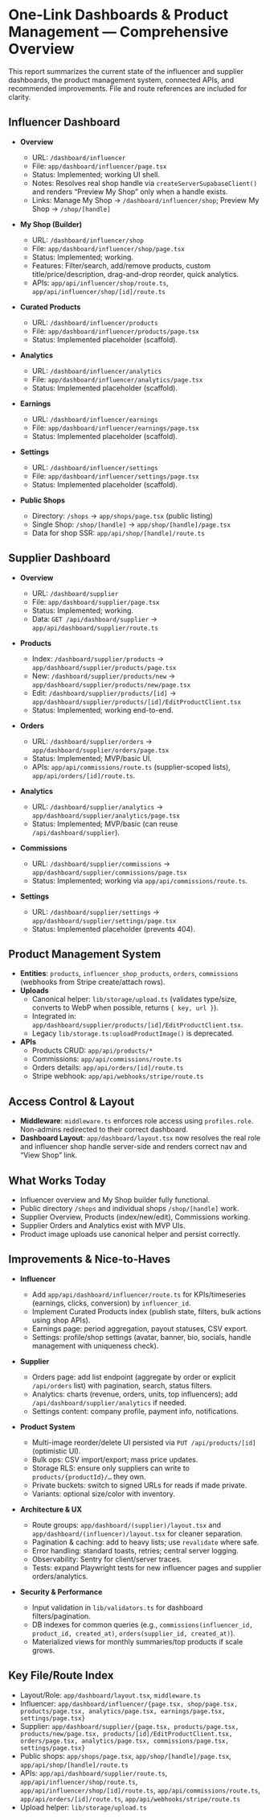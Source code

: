 # One-Link Dashboards & Product Management — Comprehensive Overview

This report summarizes the current state of the influencer and supplier dashboards, the product management system, connected APIs, and recommended improvements. File and route references are included for clarity.

## Influencer Dashboard

- **Overview**
  - URL: `/dashboard/influencer`
  - File: `app/dashboard/influencer/page.tsx`
  - Status: Implemented; working UI shell.
  - Notes: Resolves real shop handle via `createServerSupabaseClient()` and renders “Preview My Shop” only when a handle exists.
  - Links: Manage My Shop → `/dashboard/influencer/shop`; Preview My Shop → `/shop/[handle]`

- **My Shop (Builder)**
  - URL: `/dashboard/influencer/shop`
  - File: `app/dashboard/influencer/shop/page.tsx`
  - Status: Implemented; working.
  - Features: Filter/search, add/remove products, custom title/price/description, drag-and-drop reorder, quick analytics.
  - APIs: `app/api/influencer/shop/route.ts`, `app/api/influencer/shop/[id]/route.ts`

- **Curated Products**
  - URL: `/dashboard/influencer/products`
  - File: `app/dashboard/influencer/products/page.tsx`
  - Status: Implemented placeholder (scaffold).

- **Analytics**
  - URL: `/dashboard/influencer/analytics`
  - File: `app/dashboard/influencer/analytics/page.tsx`
  - Status: Implemented placeholder (scaffold).

- **Earnings**
  - URL: `/dashboard/influencer/earnings`
  - File: `app/dashboard/influencer/earnings/page.tsx`
  - Status: Implemented placeholder (scaffold).

- **Settings**
  - URL: `/dashboard/influencer/settings`
  - File: `app/dashboard/influencer/settings/page.tsx`
  - Status: Implemented placeholder (scaffold).

- **Public Shops**
  - Directory: `/shops` → `app/shops/page.tsx` (public listing)
  - Single Shop: `/shop/[handle]` → `app/shop/[handle]/page.tsx`
  - Data for shop SSR: `app/api/shop/[handle]/route.ts`

## Supplier Dashboard

- **Overview**
  - URL: `/dashboard/supplier`
  - File: `app/dashboard/supplier/page.tsx`
  - Status: Implemented; working.
  - Data: `GET /api/dashboard/supplier` → `app/api/dashboard/supplier/route.ts`

- **Products**
  - Index: `/dashboard/supplier/products` → `app/dashboard/supplier/products/page.tsx`
  - New: `/dashboard/supplier/products/new` → `app/dashboard/supplier/products/new/page.tsx`
  - Edit: `/dashboard/supplier/products/[id]` → `app/dashboard/supplier/products/[id]/EditProductClient.tsx`
  - Status: Implemented; working end-to-end.

- **Orders**
  - URL: `/dashboard/supplier/orders` → `app/dashboard/supplier/orders/page.tsx`
  - Status: Implemented; MVP/basic UI.
  - APIs: `app/api/commissions/route.ts` (supplier-scoped lists), `app/api/orders/[id]/route.ts`.

- **Analytics**
  - URL: `/dashboard/supplier/analytics` → `app/dashboard/supplier/analytics/page.tsx`
  - Status: Implemented; MVP/basic (can reuse `/api/dashboard/supplier`).

- **Commissions**
  - URL: `/dashboard/supplier/commissions` → `app/dashboard/supplier/commissions/page.tsx`
  - Status: Implemented; working via `app/api/commissions/route.ts`.

- **Settings**
  - URL: `/dashboard/supplier/settings` → `app/dashboard/supplier/settings/page.tsx`
  - Status: Implemented placeholder (prevents 404).

## Product Management System

- **Entities**: `products`, `influencer_shop_products`, `orders`, `commissions` (webhooks from Stripe create/attach rows).
- **Uploads**
  - Canonical helper: `lib/storage/upload.ts` (validates type/size, converts to WebP when possible, returns `{ key, url }`).
  - Integrated in: `app/dashboard/supplier/products/[id]/EditProductClient.tsx`.
  - Legacy `lib/storage.ts:uploadProductImage()` is deprecated.
- **APIs**
  - Products CRUD: `app/api/products/*`
  - Commissions: `app/api/commissions/route.ts`
  - Orders details: `app/api/orders/[id]/route.ts`
  - Stripe webhook: `app/api/webhooks/stripe/route.ts`

## Access Control & Layout

- **Middleware**: `middleware.ts` enforces role access using `profiles.role`. Non-admins redirected to their correct dashboard.
- **Dashboard Layout**: `app/dashboard/layout.tsx` now resolves the real role and influencer shop handle server-side and renders correct nav and “View Shop” link.

## What Works Today

- Influencer overview and My Shop builder fully functional.
- Public directory `/shops` and individual shops `/shop/[handle]` work.
- Supplier Overview, Products (index/new/edit), Commissions working.
- Supplier Orders and Analytics exist with MVP UIs.
- Product image uploads use canonical helper and persist correctly.

## Improvements & Nice-to-Haves

- **Influencer**
  - Add `app/api/dashboard/influencer/route.ts` for KPIs/timeseries (earnings, clicks, conversion) by `influencer_id`.
  - Implement Curated Products index (publish state, filters, bulk actions using shop APIs).
  - Earnings page: period aggregation, payout statuses, CSV export.
  - Settings: profile/shop settings (avatar, banner, bio, socials, handle management with uniqueness check).

- **Supplier**
  - Orders page: add list endpoint (aggregate by order or explicit `/api/orders` list) with pagination, search, status filters.
  - Analytics: charts (revenue, orders, units, top influencers); add `/api/dashboard/supplier/analytics` if needed.
  - Settings content: company profile, payment info, notifications.

- **Product System**
  - Multi-image reorder/delete UI persisted via `PUT /api/products/[id]` (optimistic UI).
  - Bulk ops: CSV import/export; mass price updates.
  - Storage RLS: ensure only suppliers can write to `products/{productId}/…` they own.
  - Private buckets: switch to signed URLs for reads if made private.
  - Variants: optional size/color with inventory.

- **Architecture & UX**
  - Route groups: `app/dashboard/(supplier)/layout.tsx` and `app/dashboard/(influencer)/layout.tsx` for cleaner separation.
  - Pagination & caching: add to heavy lists; use `revalidate` where safe.
  - Error handling: standard toasts, retries; central server logging.
  - Observability: Sentry for client/server traces.
  - Tests: expand Playwright tests for new influencer pages and supplier orders/analytics.

- **Security & Performance**
  - Input validation in `lib/validators.ts` for dashboard filters/pagination.
  - DB indexes for common queries (e.g., `commissions(influencer_id, product_id, created_at)`, `orders(supplier_id, created_at)`).
  - Materialized views for monthly summaries/top products if scale grows.

## Key File/Route Index

- Layout/Role: `app/dashboard/layout.tsx`, `middleware.ts`
- Influencer: `app/dashboard/influencer/{page.tsx, shop/page.tsx, products/page.tsx, analytics/page.tsx, earnings/page.tsx, settings/page.tsx}`
- Supplier: `app/dashboard/supplier/{page.tsx, products/page.tsx, products/new/page.tsx, products/[id]/EditProductClient.tsx, orders/page.tsx, analytics/page.tsx, commissions/page.tsx, settings/page.tsx}`
- Public shops: `app/shops/page.tsx`, `app/shop/[handle]/page.tsx`, `app/api/shop/[handle]/route.ts`
- APIs: `app/api/dashboard/supplier/route.ts`, `app/api/influencer/shop/route.ts`, `app/api/influencer/shop/[id]/route.ts`, `app/api/commissions/route.ts`, `app/api/orders/[id]/route.ts`, `app/api/webhooks/stripe/route.ts`
- Upload helper: `lib/storage/upload.ts`
